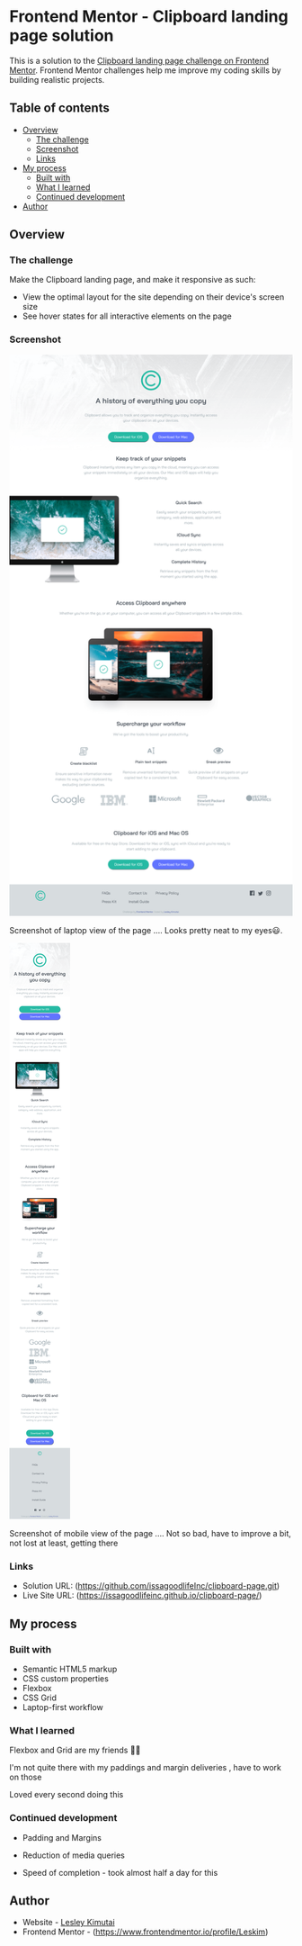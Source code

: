 # Frontend Mentor - Clipboard landing page solution

This is a solution to the [Clipboard landing page challenge on Frontend Mentor](https://www.frontendmentor.io/challenges/clipboard-landing-page-5cc9bccd6c4c91111378ecb9).
Frontend Mentor challenges help me improve my coding skills by building realistic projects.

## Table of contents

- [Overview](#overview)
  - [The challenge](#the-challenge)
  - [Screenshot](#screenshot)
  - [Links](#links)
- [My process](#my-process)
  - [Built with](#built-with)
  - [What I learned](#what-i-learned)
  - [Continued development](#continued-development)
- [Author](#author)



## Overview

### The challenge

Make the Clipboard landing page, and make it responsive as such:

- View the optimal layout for the site depending on their device's screen size
- See hover states for all interactive elements on the page

### Screenshot

![](images/laptop.png)

Screenshot of laptop view of the page .... Looks pretty neat to my eyes😃.

![](images/mobile.png)

Screenshot of mobile view of the page .... Not so bad, have to improve a bit, not lost at least, getting there

### Links

- Solution URL:  (https://github.com/issagoodlifeInc/clipboard-page.git)
- Live Site URL:  (https://issagoodlifeinc.github.io/clipboard-page/)

## My process

### Built with

- Semantic HTML5 markup
- CSS custom properties
- Flexbox
- CSS Grid
- Laptop-first workflow

### What I learned

Flexbox and Grid are my friends 👊🏾

I'm not quite there with my paddings and margin deliveries , have to work on those

Loved every second doing this


### Continued development

- Padding and Margins

- Reduction of media queries

- Speed of completion - took almost half a day for this

## Author

- Website - [Lesley Kimutai](https://leskim.github.io/myweb/)
- Frontend Mentor - (https://www.frontendmentor.io/profile/Leskim)
